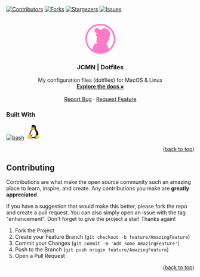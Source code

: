 <div id="top"></div>

[![Contributors][contributors-shield]][contributors-url]
[![Forks][forks-shield]][forks-url]
[![Stargazers][stars-shield]][stars-url]
[![Issues][issues-shield]][issues-url]

<!-- PROJECT LOGO -->
<br />
<div align="center">
  <a href="https://github.com/josecarlosmemo/jcmn-dotfiles">
    <img src="https://github.com/josecarlosmemo/jcmn.me/raw/main/images/jcmn_pink-logo.png" alt="Logo" width="80" height="80">
  </a>

<h3 align="center">JCMN | Dotfiles</h3>

  <p align="center">
    My configuration files (dotfiles) for MacOS & Linux
    <br />
    <a href="https://github.com/josecarlosmemo/jcmn-dotfiles"><strong>Explore the docs »</strong></a>
    <br />
    <br />
    <a href="https://github.com/josecarlosmemo/jcmn-dotfiles/issues">Report Bug</a>
    ·
    <a href="https://github.com/josecarlosmemo/jcmn-dotfiles/issues">Request Feature</a>
  </p>
</div>

### Built With

<p align="left">
<a href="https://www.gnu.org/software/bash/" target="_blank" rel="noreferrer"><img src="https://www.vectorlogo.zone/logos/gnu_bash/gnu_bash-icon.svg" alt=bash width="40" height="40"/></a>
<a href="https://www.linux.org/" target="_blank" rel="noreferrer"><img src="https://raw.githubusercontent.com/devicons/devicon/master/icons/linux/linux-original.svg" alt=linux width="40" height="40"/></a>
</p>

<p align="right">(<a href="#top">back to top</a>)</p>

<!-- CONTRIBUTING -->

## Contributing

Contributions are what make the open source community such an amazing place to learn, inspire, and create. Any contributions you make are **greatly appreciated**.

If you have a suggestion that would make this better, please fork the repo and create a pull request. You can also simply open an issue with the tag "enhancement".
Don't forget to give the project a star! Thanks again!

1. Fork the Project
2. Create your Feature Branch (`git checkout -b feature/AmazingFeature`)
3. Commit your Changes (`git commit -m 'Add some AmazingFeature'`)
4. Push to the Branch (`git push origin feature/AmazingFeature`)
5. Open a Pull Request

<p align="right">(<a href="#top">back to top</a>)</p>

[contributors-shield]: https://img.shields.io/github/contributors/josecarlosmemo/jcmn-dotfiles.svg?style=for-the-badge
[contributors-url]: https://github.com/josecarlosmemo/jcmn-dotfiles/graphs/contributors
[forks-shield]: https://img.shields.io/github/forks/josecarlosmemo/jcmn-dotfiles.svg?style=for-the-badge
[forks-url]: https://github.com/josecarlosmemo/jcmn-dotfiles/network/members
[stars-shield]: https://img.shields.io/github/stars/josecarlosmemo/jcmn-dotfiles.svg?style=for-the-badge
[stars-url]: https://github.com/josecarlosmemo/jcmn-dotfiles/stargazers
[issues-shield]: https://img.shields.io/github/issues/josecarlosmemo/jcmn-dotfiles.svg?style=for-the-badge
[issues-url]: https://github.com/josecarlosmemo/jcmn-dotfiles/issues
